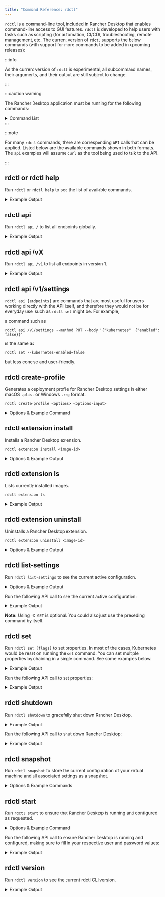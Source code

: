 ```yaml
---
title: "Command Reference: rdctl"
---
```


<head>
  <link rel="canonical" href="https://docs.rancherdesktop.io/references/rdctl-command-reference"/>
</head>

`rdctl` is a command-line tool, included in Rancher Desktop that enables command-line access to GUI features. `rdctl` is developed to help users with tasks such as scripting (for automation, CI/CD), troubleshooting, remote management, etc. The current version of `rdctl` supports the below commands (with support for more commands to be added in upcoming releases):

:::info

As the current version of `rdctl` is experimental, all subcommand names, their arguments, and their output are still subject to change.

:::

:::caution warning

The Rancher Desktop application must be running for the following commands:

<details>
<summary>Command List</summary>

* rdctl list-settings
* rdctl set
* rdctl shutdown

</details>
:::

:::note

For many `rdctl` commands, there are corresponding `API` calls that can be applied. Listed below are the available commands shown in both formats. The `api` examples will assume `curl` as the tool being used to talk to the API.

:::

## rdctl or rdctl help

Run `rdctl` or `rdctl help` to see the list of available commands.

<details>
<summary>Example Output</summary>

``` autoupdate=true
> rdctl help
The eventual goal of this CLI is to enable any UI-based operation to be done from the command-line as well.

Usage:
  rdctl [command]

Available Commands:
  api            Run API endpoints directly
  completion     Generate the autocompletion script for the specified shell
  create-profile Generate a deployment profile in either macOS plist or Windows registry format
  extension      Manage extensions
  factory-reset  Clear all the Rancher Desktop state and shut it down.
  help           Help about any command
  list-settings  Lists the current settings.
  set            Update selected fields in the Rancher Desktop UI and restart the backend.
  shell          Run an interactive shell or a command in a Rancher Desktop-managed VM
  shutdown       Shuts down the running Rancher Desktop application
  snapshot       Manage Rancher Desktop snapshots
  start          Start up Rancher Desktop, or update its settings.
  version        Shows the CLI version.

Flags:
      --config-path string   config file (default /Users/ssingh/Library/Application Support/rancher-desktop/rd-engine.json)
  -h, --help                 help for rdctl
      --host string          default is 127.0.0.1; most useful for WSL
      --password string      overrides the password setting in the config file
      --port string          overrides the port setting in the config file
      --user string          overrides the user setting in the config file

Use "rdctl [command] --help" for more information about a command.
```

</details>

## rdctl api

Run `rdctl api /` to list all endpoints globally.

<details>
<summary>Example Output</summary>

``` autoupdate=true
$ rdctl api / | jq -r .[]
GET /
GET /v0
GET /v1
GET /v1/about
GET /v1/backend_state
PUT /v1/backend_state
GET /v1/diagnostic_categories
GET /v1/diagnostic_checks
POST /v1/diagnostic_checks
GET /v1/diagnostic_ids
GET /v1/extensions
POST /v1/extensions/install
POST /v1/extensions/uninstall
PUT /v1/factory_reset
PUT /v1/propose_settings
GET /v1/settings
PUT /v1/settings
GET /v1/settings/locked
PUT /v1/shutdown
POST /v1/snapshot/restore
GET /v1/snapshots
DELETE /v1/snapshots
POST /v1/snapshots
GET /v1/transient_settings
PUT /v1/transient_settings
```

</details>

## rdctl api /vX

Run `rdctl api /v1` to list all endpoints in version 1.

<details>
<summary>Example Output</summary>

``` autoupdate=true
$ rdctl api /v1 | jq -r .[]
GET /v1
GET /v1/about
GET /v1/backend_state
PUT /v1/backend_state
GET /v1/diagnostic_categories
GET /v1/diagnostic_checks
POST /v1/diagnostic_checks
GET /v1/diagnostic_ids
GET /v1/extensions
POST /v1/extensions/install
POST /v1/extensions/uninstall
PUT /v1/factory_reset
PUT /v1/propose_settings
GET /v1/settings
PUT /v1/settings
GET /v1/settings/locked
PUT /v1/shutdown
POST /v1/snapshot/restore
GET /v1/snapshots
DELETE /v1/snapshots
POST /v1/snapshots
GET /v1/transient_settings
PUT /v1/transient_settings
```

</details>

## rdctl api /v1/settings

`rdctl api [endpoints]` are commands that are most useful for users working directly with the API itself, and therefore they would not be for everyday use, such as `rdctl set` might be. For example,

a command such as

```
rdctl api /v1/settings --method PUT --body '{"kubernetes": {"enabled": false}}'
```

is the same as

```
rdctl set --kubernetes-enabled=false
```

but less concise and user-friendly.

## rdctl create-profile

Generates a deployment profile for Rancher Desktop settings in either macOS `.plist` or Windows `.reg` format.

```console
rdctl create-profile <options> <options-input>
```

<details>
<summary>Options & Example Command</summary>

**Options**

```console
--input [FILE]              File containing a JSON document.
--body [JSON]               Command-line option containing a JSON document
--from-settings             Use current settings.
--output [plist, reg]       An output of .plist files for macOS and .reg files for Windows.

Additional options for --output reg:
--type [locked, defaults]   The locked field is set as default, otherwise the default type can be specified.
--hive [hklm, hkcu]         The hklm field is set as default, otherwise hkcu can be specified.
```

**Example**

```console
rdctl create-profile --output reg --hive=Hkcu --from-settings
```

</details>

## rdctl extension install

Installs a Rancher Desktop extension.

```
rdctl extension install <image-id>
```

<details>
<summary>Options & Example Output</summary>

**Options**

```
--force               Avoids any interactivity.
<image-id>:<tag>      The <tag> is optional, e.g. splatform/epinio-docker-desktop:latest.
```

**Example**

``` autoupdate=true
$ rdctl extension install docker/logs-explorer-extension:0.2.2
Installing image docker/logs-explorer-extension:0.2.2: Created
```

</details>

## rdctl extension ls

Lists currently installed images.

```console
rdctl extension ls
```

<details>
<summary>Example Output</summary>

**Example**

``` autoupdate=true
$ rdctl extension ls
Extension IDs

docker/logs-explorer-extension:0.2.2
```

</details>

## rdctl extension uninstall

Uninstalls a Rancher Desktop extension.

```
rdctl extension uninstall <image-id>
```

<details>
<summary>Options & Example Output</summary>

**Options**

```
<image-id>:<tag>      The <tag> is optional, e.g. splatform/epinio-docker-desktop:latest.
```

**Example**

``` autoupdate=true
$ rdctl extension uninstall docker/logs-explorer-extension:0.2.2
Uninstalling image docker/logs-explorer-extension:0.2.2: Deleted docker/logs-explorer-extension:0.2.2
```

</details>

## rdctl list-settings

<Tabs groupId="command-reference">
  <TabItem value="CLI" default>

Run `rdctl list-settings` to see the current active configuration.

<details>
<summary>Options & Example Output</summary>

**Options**

``` autoupdate=true

> rdctl list-settings --help 
Lists the current settings in JSON format.

Usage:
  rdctl list-settings [flags]

Flags:
  -h, --help   help for list-settings

Global Flags:
      --config-path string   config file (default /Users/ssingh/Library/Application Support/rancher-desktop/rd-engine.json)
      --host string          default is 127.0.0.1; most useful for WSL
      --password string      overrides the password setting in the config file
      --port string          overrides the port setting in the config file
      --user string          overrides the user setting in the config file
```

**Example**

``` autoupdate=true
> rdctl list-settings
{
  "version": 10,
  "application": {
    "adminAccess": true,
    "debug": false,
    "extensions": {
      "allowed": {
        "enabled": false,
        "list": []
      },
      "installed": {}
    },
    "pathManagementStrategy": "rcfiles",
    "telemetry": {
      "enabled": true
    },
    "updater": {
      "enabled": true
    },
    "autoStart": false,
    "startInBackground": false,
    "hideNotificationIcon": false,
    "window": {
      "quitOnClose": false
    }
  },
  "containerEngine": {
    "allowedImages": {
      "enabled": false,
      "patterns": [],
      "locked": false
    },
    "name": "containerd"
  },
  "virtualMachine": {
    "memoryInGB": 4,
    "numberCPUs": 2,
    "hostResolver": true
  },
  "WSL": {
    "integrations": {}
  },
  "kubernetes": {
    "version": "1.28.2",
    "port": 6443,
    "enabled": true,
    "options": {
      "traefik": true,
      "flannel": true
    },
    "ingress": {
      "localhostOnly": false
    }
  },
  "portForwarding": {
    "includeKubernetesServices": false
  },
  "images": {
    "showAll": true,
    "namespace": "k8s.io"
  },
  "diagnostics": {
    "showMuted": true,
    "mutedChecks": {
      "STATIC_FALSE": true
    }
  },
  "experimental": {
    "virtualMachine": {
      "type": "vz",
      "useRosetta": false,
      "socketVMNet": true,
      "mount": {
        "type": "reverse-sshfs",
        "9p": {
          "securityModel": "none",
          "protocolVersion": "9p2000.L",
          "msizeInKib": 128,
          "cacheMode": "mmap"
        }
      },
      "networkingTunnel": false,
      "proxy": {
        "enabled": false,
        "address": "",
        "password": "",
        "port": 3128,
        "username": "",
        "noproxy": [
          "0.0.0.0/8",
          "10.0.0.0/8",
          "127.0.0.0/8",
          "169.254.0.0/16",
          "172.16.0.0/12",
          "192.168.0.0/16",
          "224.0.0.0/4",
          "240.0.0.0/4"
        ]
      }
    }
  }
}

```

</details>

  </TabItem>
  <TabItem value="API" default>

Run the following API call to see the current active configuration:

<details>
<summary>Example Output</summary>

```
curl -s -H "Authorization: Basic $AUTH" http://localhost:6107/v1/settings -X GET
```

</details>

**Note:** Using `-X GET` is optional. You could also just use the preceding command by itself.

  </TabItem>
</Tabs>

## rdctl set

<Tabs groupId="command-reference">
  <TabItem value="CLI" default>

Run `rdctl set [flags]` to set properties. In most of the cases, Kubernetes would be reset on running the `set` command. You can set multiple properties by chaining in a single command. See some examples below.

<details>
<summary>Example Output</summary>

```
> rdctl set --kubernetes-enabled=false
> rdctl set --container-engine docker --kubernetes-version 1.21.2
```

</details>

  </TabItem>
  <TabItem value="API" default>

Run the following API call to set properties:

<details>
<summary>Example Output</summary>

```
curl -s -H "Authorization: Basic $AUTH" http://localhost:6107/v1/settings -d '{ "kubernetes": { "containerEngine": "docker", "enabled": false, "version":"1.23.5" }}' -X PUT
```

</details>

  </TabItem>
</Tabs>

## rdctl shutdown

<Tabs groupId="command-reference">
  <TabItem value="CLI" default>

Run `rdctl shutdown` to gracefully shut down Rancher Desktop.

<details>
<summary>Example Output</summary>

```
> rdctl shutdown
Shutting down.
```
</details>

  </TabItem>
  <TabItem value="API" default>

Run the following API call to shut down Rancher Desktop:

<details>
<summary>Example Output</summary>

```
shutdown: curl -s -H "Authorization: Basic $AUTH" http://localhost:6107/v1/shutdown -X PUT
```

</details>

  </TabItem>
</Tabs>

## rdctl snapshot

Run `rdctl snapshot` to store the current configuration of your virtual machine and all associated settings as a snapshot.

<details>
<summary>Options & Example Commands</summary>

**Options**

```text
Usage:
  rdctl snapshot [command]

Available Commands:
  create      Create a snapshot
  delete      Delete a snapshot
  list        List snapshots
  restore     Restore a snapshot
  unlock      Remove snapshot lock

Flags:
  -h, --help   help for snapshot

Global Flags:
      --config-path string   config file (default /Users/[username]/Library/Application Support/rancher-desktop/rd-engine.json)
      --host string          default is 127.0.0.1; most useful for WSL
      --password string      overrides the password setting in the config file
      --port string          overrides the port setting in the config file
      --user string          overrides the user setting in the config file

Use "rdctl snapshot [command] --help" for more information about a command.
```

**Example**

``` autoupdate=true



$ rdctl snapshot create example_snapshot
$ rdctl snapshot delete example_snapshot
$ rdctl snapshot list --json
{"created":"2023-10-23T13:11:45.311273-07:00","name":"Snap_2023-10-23_13_11_25","description":""}
{"created":"2023-10-23T13:13:34.439465-07:00","name":"Example_Snapshot_1","description":"Snapshot descriptions can be entered in this field."}
```

</details>

## rdctl start

<Tabs groupId="command-reference">
  <TabItem value="CLI" default>

Run `rdctl start` to ensure that Rancher Desktop is running and configured as requested.

<details>
<summary>Options & Example Command</summary>

**Options:**

```console
Usage:
  rdctl start [flags]

Flags:
      --application.admin-access                                        enable privileged operations
      --application.auto-start                                          start app when logging in
      --application.debug                                               generate more verbose logging
      --application.hide-notification-icon                              don't show notification icon
      --application.path-management-strategy string                     update PATH to include ~/.rd/bin (allowed values: [manual, rcfiles])
      --application.start-in-background                                 start app without window
      --application.telemetry.enabled                                   allow collection of anonymous statistics
      --application.updater.enabled                                     automatically update to the latest release
      --application.window.quit-on-close                                terminate app when the main window is closed
      --container-engine.allowed-images.enabled                         only allow images to be pulled that match the allowed patterns
      --container-engine.name string                                    set engine (allowed values: [containerd, docker, moby])
      --diagnostics.show-muted                                          unhide muted diagnostics
      --experimental.virtual-machine.mount.9p.cache-mode string         (allowed values: [none, loose, fscache, mmap])
      --experimental.virtual-machine.mount.9p.msize-in-kib int          maximum packet size
      --experimental.virtual-machine.mount.9p.protocol-version string   (allowed values: [9p2000, 9p2000.u, 9p2000.L])
      --experimental.virtual-machine.mount.9p.security-model string     (allowed values: [passthrough, mapped-xattr, mapped-file, none])
      --experimental.virtual-machine.mount.type string                  how directories are shared (allowed values: [reverse-sshfs, 9p, virtiofs])
      --experimental.virtual-machine.socket-vmnet                       use socket-vmnet instead of vde-vmnet
      --experimental.virtual-machine.type string                        (allowed values: [qemu, vz])
      --experimental.virtual-machine.use-rosetta                        
      -h, --help                                                        help for start
      --images.namespace string                                         select only images from this namespace (containerd only)
      --images.show-all                                                 show system images on Images page
      --kubernetes.enabled                                              run Kubernetes
      --kubernetes.options.flannel                                      use flannel networking; disable to install your own CNI
      --kubernetes.options.traefik                                      install and run traefik
      --kubernetes.port int                                             apiserver port
      --kubernetes.version string                                       choose which version of Kubernetes to run
      --no-modal-dialogs                                                avoid displaying dialog boxes
      -p, --path string                                                 path to main executable
      --port-forwarding.include-kubernetes-services                     show Kubernetes system services on Port Forwarding page
      --virtual-machine.memory-in-gb int                                reserved RAM size
      --virtual-machine.number-cpus int                                 reserved number of CPUs

Global Flags:
      --config-path string   config file (default /Users/{username}/Library/Application Support/rancher-desktop/rd-engine.json)
      --host string          default is localhost; most useful for WSL
      --password string      overrides the password setting in the config file
      --port string          overrides the port setting in the config file
      --user string          overrides the user setting in the config file
```

**Example:**

```console
> rdctl start --container-runtime dockerd -- kubernetes-version 1.19.3
```

</details>

  </TabItem>
  <TabItem value="API" default>

Run the following API call to ensure Rancher Desktop is running and configured, making sure to fill in your respective user and password values:

<details>
<summary>Example Output</summary>

```
curl -s -H "Authorization: Basic $(echo -n "user:PASSWORD" | base64)"
```

</details>

  </TabItem>
</Tabs>

## rdctl version

Run `rdctl version` to see the current rdctl CLI version.

<details>
<summary>Example Output</summary>

``` autoupdate=true
> rdctl version
rdctl client version: 1.1.0, targeting server version: v1
```

</details>
